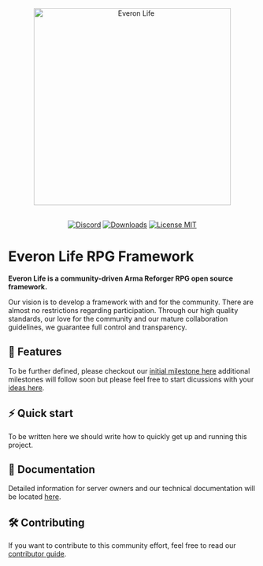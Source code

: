 <div align="center">
<picture>
  <source media="(prefers-color-scheme: dark)" width="400" srcset="https://user-images.githubusercontent.com/13269125/170135155-d99def26-696b-4608-98b3-26279ad01323.svg">
  <source media="(prefers-color-scheme: light)" width="400" srcset="https://user-images.githubusercontent.com/13269125/170135264-506819a4-830f-496f-bdee-8f5d3b5a9e94.svg">
  <img alt="Everon Life" width="400" src="https://user-images.githubusercontent.com/13269125/170135264-506819a4-830f-496f-bdee-8f5d3b5a9e94.svg">
</picture>
<br/><br/>

[![Discord](https://img.shields.io/discord/976203864632086619?label=discord)](https://discord.gg/everonlife)
[![Downloads](https://img.shields.io/github/downloads/everonlife/EveronLife/total)](https://img.shields.io/github/downloads/everonlife/EveronLife/total)
[![License MIT](https://img.shields.io/badge/License-MIT-green)](https://opensource.org/licenses/MIT)
</div>

# Everon Life RPG Framework

**Everon Life is a community-driven Arma Reforger RPG open source framework.**

Our vision is to develop a framework with and for the community.
There are almost no restrictions regarding participation.
Through our high quality standards, our love for the community and our mature collaboration guidelines, we guarantee full control and transparency.

## 🚀 Features
<!--
🚧 meaning is being actively worked on
✅ is somewhat implemeted (even an early WIP state is okay)
- 🚧 Fully persitent world
### To be discussed (follow the discussion links)
- Player driven Economy 
### Non Features
- No weapons (link to alternative everon life guns
- No models beyond basic stuff
-->
To be further defined, please checkout our [initial milestone here](https://github.com/EveronLife/EveronLife/milestone/1) additional milestones will follow soon but please feel free to start dicussions with your [ideas here](https://github.com/EveronLife/EveronLife/discussions/categories/ideas).

## ⚡ Quick start

To be written here we should write how to quickly get up and running this project.

## 📖 Documentation

Detailed information for server owners and our technical documentation will be located [here](docs/index.md).

## 🛠️ Contributing

If you want to contribute to this community effort, feel free to read our [contributor guide](.github/CONTRIBUTING.md).
